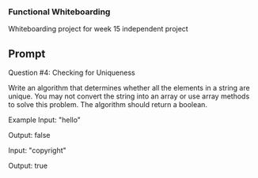### Functional Whiteboarding

Whiteboarding project for week 15 independent project

## Prompt

Question #4: Checking for Uniqueness

Write an algorithm that determines whether all the elements in a string are unique. You may not convert the string into an array or use array methods to solve this problem. The algorithm should return a boolean.

Example Input: "hello"

Output: false

Input: "copyright"

Output: true
